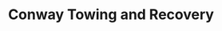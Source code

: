 ---
title: "Conway Towing and Recovery"
url: /petoskey/conway-towing-and-recovery/
shop: car repair
---